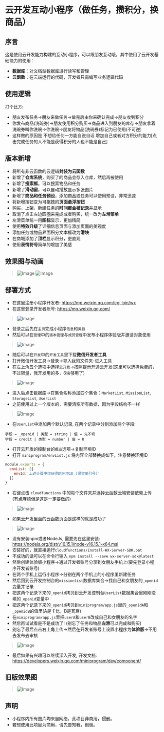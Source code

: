 # 云开发互动小程序（做任务，攒积分，换商品）
## 序言
这是使用云开发能力构建的互动小程序，可以跟朋友互动哦，其中使用了云开发基础能力的使用：
- **数据库**：对文档型数据库进行读写和管理
- **云函数**：在云端运行的代码，开发者只需编写业务逻辑代码
## 使用逻辑
打个比方:
- 朋友发布任务->朋友来做任务->做完后由你来确认完成->朋友收到积分
- 你发布商品(洗碗券)->朋友使用积分购买->商品进入到朋友的库存->朋友拿着洗碗券叫你洗碗->你洗碗->朋友将物品(洗碗券)标记为已使用(不可逆)
- 这样做的原因是 不想给任何一方能自说自话 增加自己或者对方积分的能力[点击完成任务的人不能是获得积分的人也不能是自己]
## 版本新增
- 将所有非云函数的云逻辑**封装为云函数**
- 新增了**仓库系统**，购买了的商品会存入仓库，然后再被使用
- 新增了**搜索框**，可以搜索物品和任务
- 新增了**滑动窗**，可以自动播放显示多张图片
- 新增了**商品和任务预设**，添加商品或任务可以使用预设，非常迅速
- 将新增按钮变为可拖拽的**页面悬浮按钮**
- 购买，上架，新建任务的**时间都会被记录**并显示
- 取消了点击左边圆圈来完成或者购买，统一改为**左滑菜单**
- 左滑菜单统一用**图标**显示，更加精简
- 使用**特效升级**了详细信息页面与添加页面的美观度
- 添加任务或物品界面积分文本框改为**滑块**
- 在商城添加了**顶栏**显示积分，更直观
- 使用**表情符号**简单的增加了美感
## 效果图与动画
>![Image](Pics/Animation.gif)
>![Image](Pics/Main.jpg)
## 部署方式
- 在这里注册小程序开发者: https://mp.weixin.qq.com/cgi-bin/wx
- 在这里登录开发者账号: https://mp.weixin.qq.com/
>![Image](Pics/Link.jpg)
- 登录之后先在`主页`完成小程序`信息`和`类目`
- 然后可以在`管理`中的`版本管理`与`成员管理`中发布小程序体验版并邀请对象使用
>![Image](Pics/Account.jpg)
- 随后可以在`开发`中的`开发工具`里下载**微信开发者工具**
- 打开微信开发工具->登录->导入我的文件夹-进入工具
- 在左上角五个选项中选择`云开发`->按照提示开通云开发(这里可以选择免费的，不过限量，我开发用的多，6块够用了)
>![Image](Pics/DatabaseOption.jpg)
- 进入后点击数据库->在集合名称添加四个集合：`MarketList`, `MissionList`, `StorageList`, `UserList`
- 之前使用过上一个版本的，需要清空所有数据，因为字段结构不一样
>![Image](Pics/Database.jpg)
- 在`UserList`中添加两个默认记录, 在两个记录中分别添加两个字段:
```
字段 = _openid | 类型 = string | 值 = 先不填
字段 = credit | 类型 = number | 值 = 0
```
- 打开云开发的控制台的`概览`选项->复制环境ID
- 打开 `miniprogram/envList.js` 将内容全部替换成如下，注意替换环境ID
```js
module.exports = {
  envList: [{
    envId:'上述步骤中你获得的环境ID (保留单引号)'
  }]
}
```
- 右键点击 `cloudfunctions` 中的每个文件夹并选择云函数云端安装依赖上传 (有点麻烦但是这是一定要做的)
>![Image](Pics/CloudFunction.jpg)
- 如果云开发里面的云函数页面是这样的就是成功了
>![Image](Pics/CloudFunctionList.jpg)
- 没有安装npm或者NodeJs, 需要先在这里安装: https://nodejs.org/dist/v16.15.1/node-v16.15.1-x64.msi
- 安装好的，就直接运行`cloudfunctions/Install-WX-Server-SDK.bat` 
- 不成功的话可以在命令行输入 `npm install --save wx-server-sdk@latest`
- 然后创建体验版小程序->通过开发者账号分享到女朋友手机上(要先登录小程序开发者账号)
- 在两个手机上运行小程序->分别在两个手机上的小程序里新建任务
- 然后回到云开发控制台的`missionlist`数据库集合->找自己和女朋友的`_openid`变量并记录
- 把这两个记录下来的`_openid`拷贝到云开发控制台`UserList`数据集合里刚刚没填的`_openid`变量中
- 把这两个记录下来的`_openid`拷贝到`miniprogram/app.js`里的`_openidA`和`_openidB`的值里(A是卡比，B是瓦豆)
- 在`miniprogram/app.js`里把`userA`和`userB`改成自己和女朋友的名字
- 然后再试试看是不是成功了! (别忘了任务和物品**左滑**可以完成和购买)
- 别忘了最后点击右上角上传->然后在开发者账号上设置小程序为**体验版**->不用去发布去审核
>![Image](Pics/UploadOption.jpg)
- 最后如果有兴趣可以继续深入开发, 开发文档: https://developers.weixin.qq.com/miniprogram/dev/component/
## 旧版效果图
>![Image](Pics/Previous.jpg)
## 声明
- 小程序内所有图片均来自网络，此项目非商用，侵删。
- 若想使用此项目为商用，请先告知我，谢谢。
